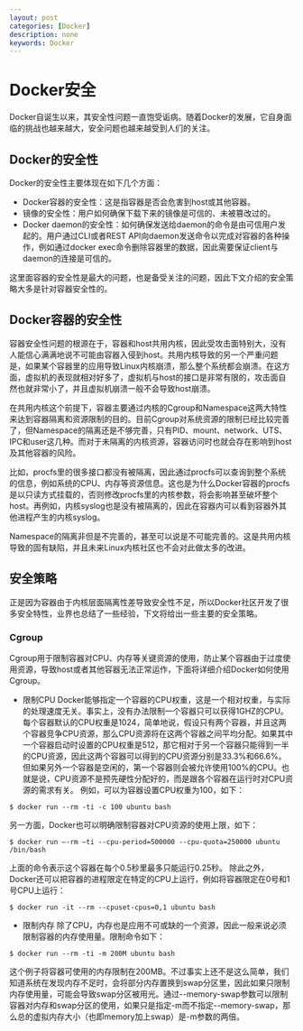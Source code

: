 ```yaml
---
layout: post
categories: [Docker]
description: none
keywords: Docker
---
```

# Docker安全
Docker自诞生以来，其安全性问题一直饱受诟病。随着Docker的发展，它自身面临的挑战也越来越大，安全问题也越来越受到人们的关注。

## Docker的安全性
Docker的安全性主要体现在如下几个方面：
- Docker容器的安全性：这是指容器是否会危害到host或其他容器。
- 镜像的安全性：用户如何确保下载下来的镜像是可信的、未被篡改过的。
- Docker daemon的安全性：如何确保发送给daemon的命令是由可信用户发起的。用户通过CLI或者REST API向daemon发送命令以完成对容器的各种操作，例如通过docker exec命令删除容器里的数据，因此需要保证client与daemon的连接是可信的。

这里面容器的安全性是最大的问题，也是备受关注的问题，因此下文介绍的安全策略大多是针对容器安全性的。

## Docker容器的安全性
容器安全性问题的根源在于，容器和host共用内核，因此受攻击面特别大，没有人能信心满满地说不可能由容器入侵到host。共用内核导致的另一个严重问题是，如果某个容器里的应用导致Linux内核崩溃，那么整个系统都会崩溃。在这方面，虚拟机的表现就相对好多了，虚拟机与host的接口是非常有限的，攻击面自然也就非常小了，并且虚拟机崩溃一般不会导致host崩溃。

在共用内核这个前提下，容器主要通过内核的Cgroup和Namespace这两大特性来达到容器隔离和资源限制的目的。目前Cgroup对系统资源的限制已经比较完善了，但Namespace的隔离还是不够完善，只有PID、mount、network、UTS、IPC和user这几种。而对于未隔离的内核资源，容器访问时也就会存在影响到host及其他容器的风险。

比如，procfs里的很多接口都没有被隔离，因此通过procfs可以查询到整个系统的信息，例如系统的CPU、内存等资源信息。这也是为什么Docker容器的procfs是以只读方式挂载的，否则修改procfs里的内核参数，将会影响甚至破坏整个host。再例如，内核syslog也是没有被隔离的，因此在容器内可以看到容器外其他进程产生的内核syslog。

Namespace的隔离非但是不完善的，甚至可以说是不可能完善的。这是共用内核导致的固有缺陷，并且未来Linux内核社区也不会对此做太多的改进。

## 安全策略
正是因为容器由于内核层面隔离性差导致安全性不足，所以Docker社区开发了很多安全特性，业界也总结了一些经验，下文将给出一些主要的安全策略。

### Cgroup
Cgroup用于限制容器对CPU、内存等关键资源的使用，防止某个容器由于过度使用资源，导致host或者其他容器无法正常运作，下面将详细介绍Docker如何使用Cgroup。
- 限制CPU
Docker能够指定一个容器的CPU权重，这是一个相对权重，与实际的处理速度无关。事实上，没有办法限制一个容器只可以获得1GHZ的CPU。每个容器默认的CPU权重是1024，简单地说，假设只有两个容器，并且这两个容器竞争CPU资源，那么CPU资源将在这两个容器之间平均分配。如果其中一个容器启动时设置的CPU权重是512，那它相对于另一个容器只能得到一半的CPU资源，因此这两个容器可以得到的CPU资源分别是33.3%和66.6%。但如果另外一个容器是空闲的，第一个容器则会被允许使用100%的CPU。也就是说，CPU资源不是预先硬性分配好的，而是跟各个容器在运行时对CPU资源的需求有关。
例如，可以为容器设置CPU权重为100，如下：
```shell
$ docker run --rm -ti -c 100 ubuntu bash
```
另一方面，Docker也可以明确限制容器对CPU资源的使用上限，如下：
```shell
$ docker run –-rm –ti --cpu-period=500000 --cpu-quota=250000 ubuntu /bin/bash
```
上面的命令表示这个容器在每个0.5秒里最多只能运行0.25秒。
除此之外，Docker还可以把容器的进程限定在特定的CPU上运行，例如将容器限定在0号和1号CPU上运行：
```shell
$ docker run -it --rm --cpuset-cpus=0,1 ubuntu bash
```

- 限制内存
除了CPU，内存也是应用不可或缺的一个资源，因此一般来说必须限制容器的内存使用量。限制命令如下：
```shell
$ docker run --rm -ti -m 200M ubuntu bash
```
这个例子将容器可使用的内存限制在200MB。不过事实上还不是这么简单，我们知道系统在发现内存不足时，会将部分内存置换到swap分区里，因此如果只限制内存使用量，可能会导致swap分区被用光。通过--memory-swap参数可以限制容器对内存和swap分区的使用，如果只是指定-m而不指定--memory-swap，那么总的虚拟内存大小（也即memory加上swap）是-m参数的两倍。
